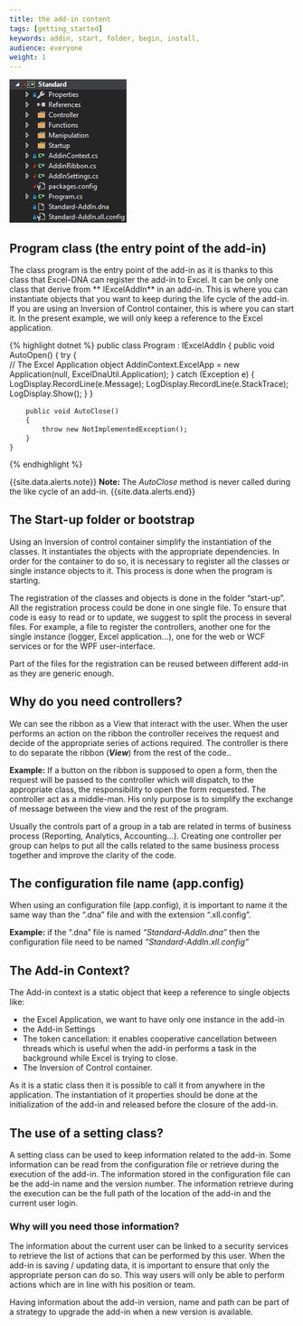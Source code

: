 ```yaml
---
title: the add-in content
tags: [getting_started]
keywords: addin, start, folder, begin, install, 
audience: everyone
weight: 1
---
```


![Content of an Add-in](images/addinStructure.png)

## Program class (the entry point of the add-in)

The class program is the entry point of the add-in as it is thanks to this class that Excel-DNA can register the add-in to Excel. It can be only one class that derive from ** IExcelAddIn** in an add-in. 
This is where you can instantiate objects that you want to keep during the life cycle of the add-in. If you are using an Inversion of Control container, this is where you can start it. 
In the present example, we will only keep a reference to the Excel application.

{% highlight dotnet %}
public class Program : IExcelAddIn
    {
        public void AutoOpen()
        {
            try
            {   
                // The Excel Application object
                AddinContext.ExcelApp = new Application(null, ExcelDnaUtil.Application);
            }
            catch (Exception e)
            {
                LogDisplay.RecordLine(e.Message);
                LogDisplay.RecordLine(e.StackTrace);
                LogDisplay.Show();
            }
        }
 
        public void AutoClose()
        {
            throw new NotImplementedException();
        }
    }

{% endhighlight %}

{{site.data.alerts.note}}
<b>Note:</b> The *AutoClose* method is never called during the like cycle of an add-in.
{{site.data.alerts.end}}

## The Start-up folder or bootstrap

Using an Inversion of control container simplify the instantiation of the classes. It instantiates the objects with the appropriate dependencies. In order for the container to do so, it is necessary to register all the classes or single instance objects to it. This process is done when the program is starting.

The registration of the classes and objects is done in the folder “start-up”.  All the registration process could be done in one single file. To ensure that code is easy to read or to update, we suggest to split the process in several files. For example, a file to register the controllers, another one for the single instance (logger, Excel application…), one for the web or WCF services or for the WPF user-interface. 

Part of the files for the registration can be reused between different add-in as they are generic enough. 


## Why do you need controllers?

We can see the ribbon as a View that interact with the user. When the user performs an action on the ribbon the controller receives the request and decide of the appropriate series of actions required. The controller is there to do separate the ribbon (***View***) from the rest of the code..

**Example:** If a button on the ribbon is supposed to open a form, then the request will be passed to the controller which will dispatch, to the appropriate class, the responsibility to open the form requested. The controller act as a middle-man. His only purpose is to simplify the exchange of message between the view and the rest of the program.

Usually the controls part of a group in a tab are related in terms of business process (Reporting, Analytics, Accounting…). Creating one controller per group can helps to put all the calls related to the same business process together and improve the clarity of the code.

## The configuration file name (app.config)

When using an configuration file (app.config), it is important to name it the same way than the “.dna” file and with the extension “.xll.config”. 

<b>Example:</b> if the “.dna” file is named <i>“Standard-AddIn.dna”</i> then the configuration file need to be named <i>“Standard-AddIn.xll.config”</i>


## The Add-in Context?

The Add-in context is a static object that keep a reference to single objects like:

*   the Excel Application, we want to have only one instance in the add-in
*   the Add-in Settings
*   The token cancellation: it enables cooperative cancellation between threads which is useful when the add-in performs a task in the background while Excel is trying to close.
*   The Inversion of Control container. 

As it is a static class then it is possible to call it from anywhere in the application. The instantiation of it properties should be done at the initialization of the add-in and released before the closure of the add-in.

## The use of a setting class?

A setting class can be used to keep information related to the add-in. Some information can be read from the configuration file or retrieve during the execution of the add-in. The information stored in the configuration file can be the add-in name and the version number. The information retrieve during the execution can be the full path of the location of the add-in and the current user login.

### Why will you need those information?

The information about the current user can be linked to a security services to retrieve the list of actions that can be performed by this user. When the add-in is saving / updating data, it is important to ensure that only the appropriate person can do so.  This way users will only be able to perform actions which are in line with his position or team. 

Having information about the add-in version, name and path can be part of a strategy to upgrade the add-in when a new version is available.



